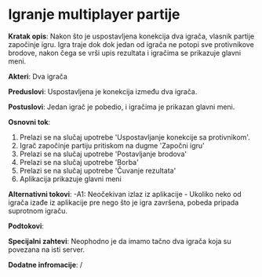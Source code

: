 # Igranje multiplayer partije

**Kratak opis**:
Nakon što je uspostavljena konekcija dva igrača, vlasnik partije započinje igru. Igra traje dok dok jedan od igrača ne potopi sve protivnikove brodove, nakon čega se vrši upis rezultata i igračima se prikazuje glavni meni.

**Akteri**:
Dva igrača

**Preduslovi**:
Uspostavljena je konekcija između dva igrača.

**Postuslovi**:
Jedan igrač je pobedio, i igračima je prikazan glavni meni.

**Osnovni tok**:
1. Prelazi se na slučaj upotrebe 'Uspostavljanje konekcije sa protivnikom'.
2. Igrač započinje partiju pritiskom na dugme 'Započni igru'
3. Prelazi se na slučaj upotrebe 'Postavljanje brodova'
4. Prelazi se na slučaj upotrebe 'Borba'
5. Prelazi se na slučaj upotrebe 'Čuvanje rezultata'
6. Aplikacija prikazuje glavni meni

**Alternativni tokovi**:
-A1: Neočekivan izlaz iz aplikacije - Ukoliko neko od igrača izađe iz aplikacije pre nego što je igra završena, pobeda pripada suprotnom igraču.

**Podtokovi**:

**Specijalni zahtevi**:
Neophodno je da imamo tačno dva igrača koja su povezana na isti server.

**Dodatne infromacije**: /